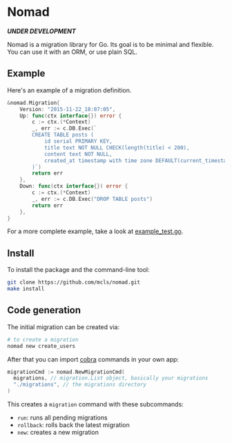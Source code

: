 # Nomad

***UNDER DEVELOPMENT***

Nomad is a migration library for Go. Its goal is to be minimal and flexible.  
You can use it with an ORM, or use plain SQL.

## Example

Here's an example of a migration definition.

```go
&nomad.Migration{
    Version: "2015-11-22_18:07:05",
    Up: func(ctx interface{}) error {
        c := ctx.(*Context)
        _, err := c.DB.Exec(`
        CREATE TABLE posts (
            id serial PRIMARY KEY,
            title text NOT NULL CHECK(length(title) < 200),
            content text NOT NULL,
            created_at timestamp with time zone DEFAULT(current_timestamp)
        )`)
        return err
    },
    Down: func(ctx interface{}) error {
        c := ctx.(*Context)
        _, err := c.DB.Exec("DROP TABLE posts")
        return err
    },
}
```

For a more complete example, take a look at
[example_test.go](https://github.com/mcls/nomad/blob/master/example_test.go).


## Install

To install the package and the command-line tool:

```bash
git clone https://github.com/mcls/nomad.git
make install
```

## Code generation

The initial migration can be created via:

```bash
# to create a migration
nomad new create_users
```

After that you can import [cobra](https://github.com/spf13/cobra) commands in
your own app:

```go
migrationCmd := nomad.NewMigrationCmd(
  migrations, // migration.List object, basically your migrations
  "./migrations", // the migrations directory
)
```

This creates a `migration` command with these subcommands:

* `run`: runs all pending migrations
* `rollback`: rolls back the latest migration
* `new`: creates a new migration

